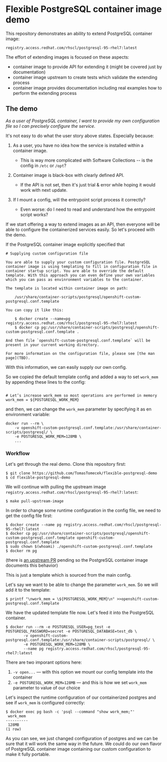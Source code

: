 # Flexible PostgreSQL container image demo

This repository demonstrates an ability to extend PostgreSQL container image:

```
registry.access.redhat.com/rhscl/postgresql-95-rhel7:latest
```

The effort of extending images is focused on these aspects:

 * container image to provide API for extending it (might be covered just by documentation)
 * container image upstream to create tests which validate the extending process
 * container image provides documentation including real examples how to perform the extending process


## The demo

*As a user of PostgreSQL container, I want to provide my own configuration file so I can precisely configure the service.*

It's not easy to do what the user story above states. Especially because:

 1. As a user, you have no idea how the service is installed within a container image.
    * This is way more complicated with Software Collections -- is the config in `/etc` or `/opt`?

 2. Container image is black-box with clearly defined API.
    * If the API is not set, then it's just trial & error while hoping it would work with next update.

 3. If I mount a config, will the entrypoint script process it correctly?
    * Even worse: do I need to read and understand how the entrypoint script works?


If we start offering a way to extend images as an API, then everyone will be able to configure the containerized services easily. So let's proceed with the demo.

If the PostgreSQL container image explicitly specified that

```
# Supplying custom configuration file

You are able to supply your custom configuration file. PostgreSQL container image is using templating to fill in configuration file in container startup script. You are able to override the default template. With this approach you can even define your own variables which you can pass as envinronment variables to the container.

The template is located within container image on path:

    /usr/share/container-scripts/postgresql/openshift-custom-postgresql.conf.template

You can copy it like this:

    $ docker create --name=pg registry.access.redhat.com/rhscl/postgresql-95-rhel7:latest
    $ docker cp pg:/usr/share/container-scripts/postgresql/openshift-custom-postgresql.conf.template .

And then file `openshift-custom-postgresql.conf.template` will be present in your current working directory.

For more information on the configuration file, please see [the man page](TBD).
```

With this information, we can easily supply our own config.

So we copied the default template config and added a way to set `work_mem` by appending these lines to the config:

```

# Let’s increase work_mem so most operations are performed in memory
work_mem = ${POSTGRESQL_WORK_MEM}
```

and then, we can change the `work_mem` parameter by specifying it as en environment variable:

```
docker run --rm \
	-v openshift-custom-postgresql.conf.template:/usr/share/container-scripts/postgresql/ \
	-e POSTGRESQL_WORK_MEM=128MB \
	...
```

### Workflow

Let's get through the real demo. Clone this repository first:

```
$ git clone https://github.com/TomasTomecek/flexible-postgresql-demo
$ cd flexible-postgresql-demo
```

We will continue with pulling the upstream image `registry.access.redhat.com/rhscl/postgresql-95-rhel7:latest`:

```
$ make pull-upstream-image
```

In order to change some runtime configuration in the config file, we need to get the config file first:

```
$ docker create --name pg registry.access.redhat.com/rhscl/postgresql-95-rhel7:latest
$ docker cp pg:/usr/share/container-scripts/postgresql/openshift-custom-postgresql.conf.template openshift-custom-postgresql.conf.template
$ sudo chown $(whoami) ./openshift-custom-postgresql.conf.template
$ docker rm pg
```

(there is [an upstream
PR](https://github.com/sclorg/postgresql-container/pull/177) pending so the
PostgreSQL container image documents this behavior)

This is just a template which is sourced from the main config.

Let's say we want to be able to change the parameter `work_mem`. So we will add it to the template:

```
$ printf "\nwork_mem = \${POSTGRESQL_WORK_MEM}\n" >>openshift-custom-postgresql.conf.template
```

We have the updated template file now. Let's feed it into the PostgreSQL container.

```
$ docker run --rm -e POSTGRESQL_USER=pg_test -e POSTGRESQL_PASSWORD=secret -e POSTGRESQL_DATABASE=test_db \
        -v openshift-custom-postgresql.conf.template:/usr/share/container-scripts/postgresql/ \
        -e POSTGRESQL_WORK_MEM=128MB \
        --name pg registry.access.redhat.com/rhscl/postgresql-95-rhel7:latest
```

There are two imporant options here:

1. `-v open...` — with this option we mount our config template into the container
2. `-e POSTGRESQL_WORK_MEM=128MB` — and this is how we set `work_mem` parameter to value of our choice

Let's inspect the runtime configuration of our containerized postgres and see if `work_mem` is configured correctly:

```
$ docker exec pg bash -c 'psql --command "show work_mem;"'
 work_mem
----------
 128MB
(1 row)
```

As you can see, we just changed configuration of postgres and we can be sure
that it will work the same way in the future. We could do our own flavor of
PostgreSQL container image containing our custom configuration to make it fully
portable.
